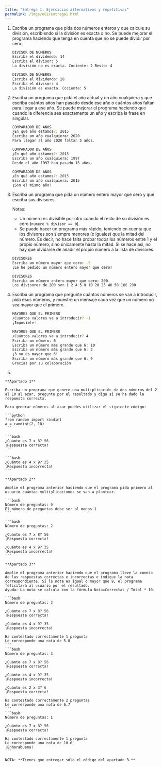 ```yaml
---
title: "Entrega 1: Ejercicios alternativas y repetitivas"
permalink: /lmgs/u02/entrega1.html
---
```


1. Escriba un programa que pida dos números enteros y que calcule su división, escribiendo si la división es exacta o no. Se puede mejorar el programa haciendo que tenga en cuenta que no se puede dividir por cero.

	```bash
	DIVISOR DE NÚMEROS
	Escriba el dividendo: 14
	Escriba el divisor: 5
	La división no es exacta. Cociente: 2 Resto: 4	
	```	

	```bash
	DIVISOR DE NÚMEROS
	Escriba el dividendo: 20
	Escriba el divisor: 4
	La división es exacta. Cociente: 5
	```

2. Escriba un programa que pida el año actual y un año cualquiera y que escriba cuántos años han pasado desde ese año o cuántos años faltan para llegar a ese año. Se puede mejorar el programa haciendo que cuando la diferencia sea exactamente un año y escriba la frase en singular.

	```bash
	COMPARADOR DE AÑOS
	¿En qué año estamos?: 2015
	Escriba un año cualquiera: 2020
	Para llegar al año 2020 faltan 5 años.
	```
	```bash
	COMPARADOR DE AÑOS
	¿En qué año estamos?: 2015
	Escriba un año cualquiera: 1997
	Desde el año 1997 han pasado 18 años.
	```
	```bash
	COMPARADOR DE AÑOS
	¿En qué año estamos?: 2015
	Escriba un año cualquiera: 2015
	¡Son el mismo año!

3. Escriba un programa que pida un número entero mayor que cero y que escriba sus divisores.

	Notas:

	* Un número es divisible por otro cuando el resto de su división es cero (``numero % divisor == 0``).
    * Se puede hacer un programa más rápido, teniendo en cuenta que los divisores son siempre menores (o iguales) que la mitad del número. Es decir, no hace falta probar todos los números entre 1 y el propio número, sino únicamente hasta la mitad. Si se hace así, no hay que olvidarse de añadir el propio número a la lista de divisores.

	```bash
	DIVISORES
	Escriba un número mayor que cero: -5
	¡Le he pedido un número entero mayor que cero!
	```

	```bash
	DIVISORES
	Escriba un número entero mayor que cero: 200
	Los divisores de 200 son 1 2 4 5 8 10 20 25 40 50 100 200
	```

4. Escriba un programa que pregunte cuántos números se van a introducir, pida esos números, y muestre un mensaje cada vez que un número no sea mayor que el primero.

	```bash
	MAYORES QUE EL PRIMERO
	¿Cuántos valores va a introducir? -1
	¡Imposible!
	```
	
	```bash
	MAYORES QUE EL PRIMERO
	¿Cuántos valores va a introducir? 4
	Escriba un número: 6
	Escriba un número más grande que 6: 10
	Escriba un número más grande que 6: 3
	¡3 no es mayor que 6!
	Escriba un número más grande que 6: 9
	Gracias por su colaboración
	```

5.

	**Apartado 1**

	Escriba un programa que genere una multiplicación de dos números del 2 al 10 al azar, pregunte por el resultado y diga si se ha dado la respuesta correcta.

	Para generar números al azar puedes utilizar el siguiente código:

	```python
	from random import randint
	a = randint(2, 10)
	```

	```bash
	¿Cuánto es 7 x 8? 56
	¡Respuesta correcta!	
	```	

	```bash
	¿Cuánto es 4 x 9? 35
	¡Respuesta incorrecta!
	```

	**Apartado 2**

	Amplie el programa anterior haciendo que el programa pida primero al usuario cuántas multiplicaciones se van a plantear.

	```bash
	Número de preguntas: 0
	El número de preguntas debe ser al menos 1	
	```

	```bash
	Número de preguntas: 2	

	¿Cuánto es 7 x 8? 56
	¡Respuesta correcta!	

	¿Cuánto es 4 x 9? 35
	¡Respuesta incorrecta!
	```

	**Apartado 3**

	Amplie el programa anterior haciendo que el programa lleve la cuenta de las respuestas correctas e incorrectas e indique la nota correspondiente. Si la nota es igual o mayor que 9, el programa felicitará al usuario por el resultado.
	Ayuda: La nota se calcula con la fórmula Nota=Correctas / Total * 10.

	```bash
	Número de preguntas: 2	

	¿Cuánto es 7 x 8? 56
	¡Respuesta correcta!	

	¿Cuánto es 4 x 9? 35
	¡Respuesta incorrecta!	

	Ha contestado correctamente 1 pregunta
	Le corresponde una nota de 5.0	
	```
	```bash
	Número de preguntas: 3	

	¿Cuánto es 7 x 8? 56
	¡Respuesta correcta!	

	¿Cuánto es 4 x 9? 35
	¡Respuesta incorrecta!	

	¿Cuánto es 2 x 3? 6
	¡Respuesta correcta!	

	Ha contestado correctamente 2 preguntas
	Le corresponde una nota de 6.7	
	```
	```bash
	Número de preguntas: 1	

	¿Cuánto es 7 x 8? 56
	¡Respuesta correcta!	

	Ha contestado correctamente 1 pregunta
	Le corresponde una nota de 10.0
	¡Enhorabuena!
	```

	NOTA: **Tienes que entregar sólo el código del apartado 3.**
